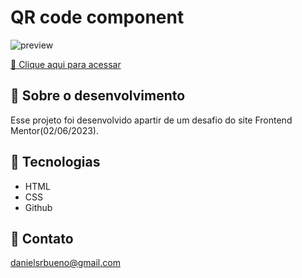 # QR code component

![preview](./image/print.png)

[🔗 Clique aqui para acessar](https://danielsrbueno.github.io/frontendmentor-qrcode/)

## 🎯 Sobre o desenvolvimento

Esse projeto foi desenvolvido apartir de um desafio do site Frontend Mentor(02/06/2023).

## 👾 Tecnologias

- HTML
- CSS
- Github

## 📱 Contato

danielsrbueno@gmail.com
